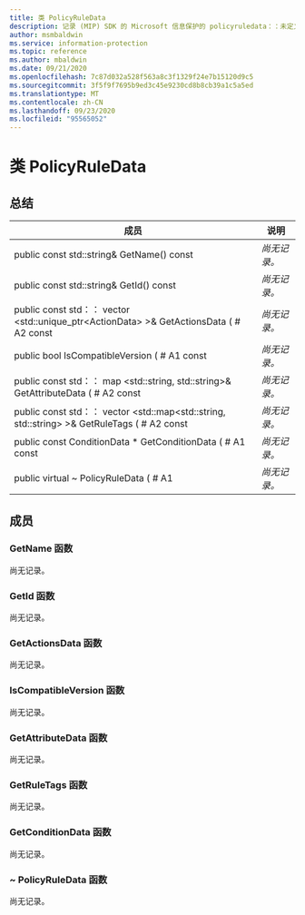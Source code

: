 ```yaml
---
title: 类 PolicyRuleData
description: 记录 (MIP) SDK 的 Microsoft 信息保护的 policyruledata：：未定义的类。
author: msmbaldwin
ms.service: information-protection
ms.topic: reference
ms.author: mbaldwin
ms.date: 09/21/2020
ms.openlocfilehash: 7c87d032a528f563a8c3f1329f24e7b15120d9c5
ms.sourcegitcommit: 3f5f9f7695b9ed3c45e9230cd8b8cb39a1c5a5ed
ms.translationtype: MT
ms.contentlocale: zh-CN
ms.lasthandoff: 09/23/2020
ms.locfileid: "95565052"
---
```

# <a name="class-policyruledata"></a>类 PolicyRuleData 
  
## <a name="summary"></a>总结
 成员                        | 说明                                
--------------------------------|---------------------------------------------
public const std::string& GetName() const  | _尚无记录。_
public const std::string& GetId() const  | _尚无记录。_
public const std：： vector \<std::unique_ptr\<ActionData\> \>& GetActionsData ( # A2 const  | _尚无记录。_
public bool IsCompatibleVersion ( # A1 const  | _尚无记录。_
public const std：： map \<std::string, std::string\>& GetAttributeData ( # A2 const  | _尚无记录。_
public const std：： vector \<std::map\<std::string, std::string\> \>& GetRuleTags ( # A2 const  | _尚无记录。_
public const ConditionData * GetConditionData ( # A1 const  | _尚无记录。_
public virtual ~ PolicyRuleData ( # A1  | _尚无记录。_
  
## <a name="members"></a>成员
  
### <a name="getname-function"></a>GetName 函数
尚无记录。

  
### <a name="getid-function"></a>GetId 函数
尚无记录。

  
### <a name="getactionsdata-function"></a>GetActionsData 函数
尚无记录。

  
### <a name="iscompatibleversion-function"></a>IsCompatibleVersion 函数
尚无记录。

  
### <a name="getattributedata-function"></a>GetAttributeData 函数
尚无记录。

  
### <a name="getruletags-function"></a>GetRuleTags 函数
尚无记录。

  
### <a name="getconditiondata-function"></a>GetConditionData 函数
尚无记录。

  
### <a name="policyruledata-function"></a>~ PolicyRuleData 函数
尚无记录。

